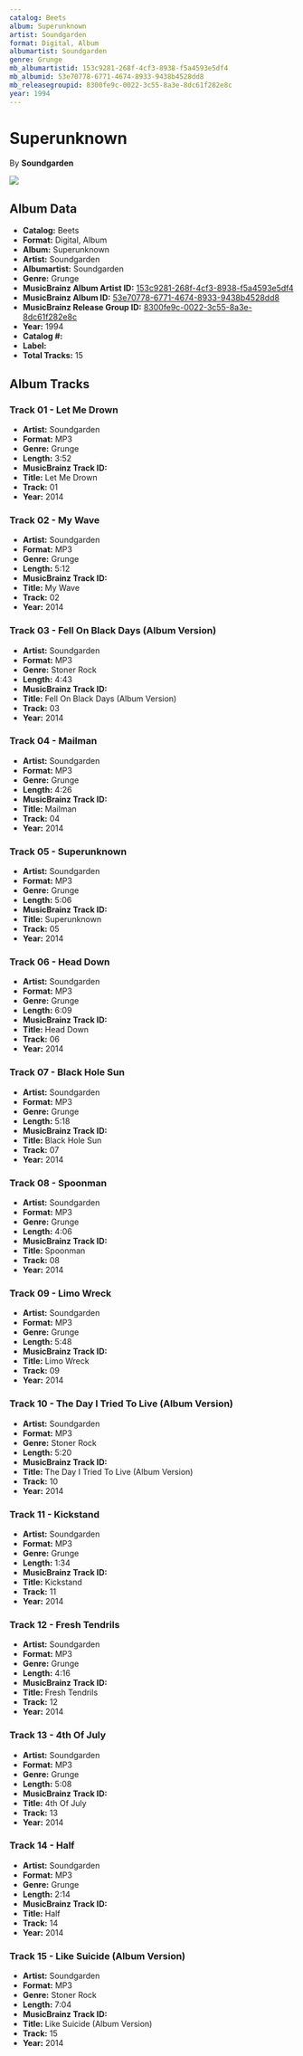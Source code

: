 ```yaml
---
catalog: Beets
album: Superunknown
artist: Soundgarden
format: Digital, Album
albumartist: Soundgarden
genre: Grunge
mb_albumartistid: 153c9281-268f-4cf3-8938-f5a4593e5df4
mb_albumid: 53e70778-6771-4674-8933-9438b4528dd8
mb_releasegroupid: 8300fe9c-0022-3c55-8a3e-8dc61f282e8c
year: 1994
---
```


# Superunknown

By **Soundgarden**

![](../../assets/beetscovers/Soundgarden-Superunknown.jpg)

## Album Data

- **Catalog:** Beets
- **Format:** Digital, Album
- **Album:** Superunknown
- **Artist:** Soundgarden
- **Albumartist:** Soundgarden
- **Genre:** Grunge
- **MusicBrainz Album Artist ID:** [153c9281-268f-4cf3-8938-f5a4593e5df4](https://musicbrainz.org/artist/153c9281-268f-4cf3-8938-f5a4593e5df4)
- **MusicBrainz Album ID:** [53e70778-6771-4674-8933-9438b4528dd8](https://musicbrainz.org/release/53e70778-6771-4674-8933-9438b4528dd8)
- **MusicBrainz Release Group ID:** [8300fe9c-0022-3c55-8a3e-8dc61f282e8c](https://musicbrainz.org/release-group/8300fe9c-0022-3c55-8a3e-8dc61f282e8c)
- **Year:** 1994
- **Catalog #:** 
- **Label:** 
- **Total Tracks:** 15

## Album Tracks

### Track 01 - Let Me Drown

- **Artist:** Soundgarden
- **Format:** MP3
- **Genre:** Grunge
- **Length:** 3:52
- **MusicBrainz Track ID:** [](https://musicbrainz.org/recording/)
- **Title:** Let Me Drown
- **Track:** 01
- **Year:** 2014

### Track 02 - My Wave

- **Artist:** Soundgarden
- **Format:** MP3
- **Genre:** Grunge
- **Length:** 5:12
- **MusicBrainz Track ID:** [](https://musicbrainz.org/recording/)
- **Title:** My Wave
- **Track:** 02
- **Year:** 2014

### Track 03 - Fell On Black Days (Album Version)

- **Artist:** Soundgarden
- **Format:** MP3
- **Genre:** Stoner Rock
- **Length:** 4:43
- **MusicBrainz Track ID:** [](https://musicbrainz.org/recording/)
- **Title:** Fell On Black Days (Album Version)
- **Track:** 03
- **Year:** 2014

### Track 04 - Mailman

- **Artist:** Soundgarden
- **Format:** MP3
- **Genre:** Grunge
- **Length:** 4:26
- **MusicBrainz Track ID:** [](https://musicbrainz.org/recording/)
- **Title:** Mailman
- **Track:** 04
- **Year:** 2014

### Track 05 - Superunknown

- **Artist:** Soundgarden
- **Format:** MP3
- **Genre:** Grunge
- **Length:** 5:06
- **MusicBrainz Track ID:** [](https://musicbrainz.org/recording/)
- **Title:** Superunknown
- **Track:** 05
- **Year:** 2014

### Track 06 - Head Down

- **Artist:** Soundgarden
- **Format:** MP3
- **Genre:** Grunge
- **Length:** 6:09
- **MusicBrainz Track ID:** [](https://musicbrainz.org/recording/)
- **Title:** Head Down
- **Track:** 06
- **Year:** 2014

### Track 07 - Black Hole Sun

- **Artist:** Soundgarden
- **Format:** MP3
- **Genre:** Grunge
- **Length:** 5:18
- **MusicBrainz Track ID:** [](https://musicbrainz.org/recording/)
- **Title:** Black Hole Sun
- **Track:** 07
- **Year:** 2014

### Track 08 - Spoonman

- **Artist:** Soundgarden
- **Format:** MP3
- **Genre:** Grunge
- **Length:** 4:06
- **MusicBrainz Track ID:** [](https://musicbrainz.org/recording/)
- **Title:** Spoonman
- **Track:** 08
- **Year:** 2014

### Track 09 - Limo Wreck

- **Artist:** Soundgarden
- **Format:** MP3
- **Genre:** Grunge
- **Length:** 5:48
- **MusicBrainz Track ID:** [](https://musicbrainz.org/recording/)
- **Title:** Limo Wreck
- **Track:** 09
- **Year:** 2014

### Track 10 - The Day I Tried To Live (Album Version)

- **Artist:** Soundgarden
- **Format:** MP3
- **Genre:** Stoner Rock
- **Length:** 5:20
- **MusicBrainz Track ID:** [](https://musicbrainz.org/recording/)
- **Title:** The Day I Tried To Live (Album Version)
- **Track:** 10
- **Year:** 2014

### Track 11 - Kickstand

- **Artist:** Soundgarden
- **Format:** MP3
- **Genre:** Grunge
- **Length:** 1:34
- **MusicBrainz Track ID:** [](https://musicbrainz.org/recording/)
- **Title:** Kickstand
- **Track:** 11
- **Year:** 2014

### Track 12 - Fresh Tendrils

- **Artist:** Soundgarden
- **Format:** MP3
- **Genre:** Grunge
- **Length:** 4:16
- **MusicBrainz Track ID:** [](https://musicbrainz.org/recording/)
- **Title:** Fresh Tendrils
- **Track:** 12
- **Year:** 2014

### Track 13 - 4th Of July

- **Artist:** Soundgarden
- **Format:** MP3
- **Genre:** Grunge
- **Length:** 5:08
- **MusicBrainz Track ID:** [](https://musicbrainz.org/recording/)
- **Title:** 4th Of July
- **Track:** 13
- **Year:** 2014

### Track 14 - Half

- **Artist:** Soundgarden
- **Format:** MP3
- **Genre:** Grunge
- **Length:** 2:14
- **MusicBrainz Track ID:** [](https://musicbrainz.org/recording/)
- **Title:** Half
- **Track:** 14
- **Year:** 2014

### Track 15 - Like Suicide (Album Version)

- **Artist:** Soundgarden
- **Format:** MP3
- **Genre:** Stoner Rock
- **Length:** 7:04
- **MusicBrainz Track ID:** [](https://musicbrainz.org/recording/)
- **Title:** Like Suicide (Album Version)
- **Track:** 15
- **Year:** 2014

